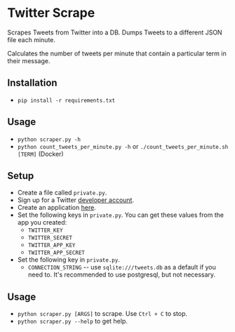 # Twitter Scrape

Scrapes Tweets from Twitter into a DB.  Dumps Tweets to a different JSON file each minute.

Calculates the number of tweets per minute that contain a particular term in their message.

## Installation

* `pip install -r requirements.txt`

## Usage
* `python scraper.py -h`
* `python count_tweets_per_minute.py -h` or `./count_tweets_per_minute.sh [TERM]` (Docker)

## Setup

* Create a file called `private.py`.
* Sign up for a Twitter [developer account](https://dev.twitter.com/).
* Create an application [here](https://apps.twitter.com/).
* Set the following keys in `private.py`.  You can get these values from the app you created:
    * `TWITTER_KEY`
    * `TWITTER_SECRET`
    * `TWITTER_APP_KEY`
    * `TWITTER_APP_SECRET`
* Set the following key in `private.py`.
    * `CONNECTION_STRING` -- use `sqlite:///tweets.db` as a default if you need to.  It's recommended to use postgresql, but not necessary.

## Usage

* `python scraper.py [ARGS]` to scrape.  Use `Ctrl + C` to stop.
* `python scraper.py --help` to get help.
